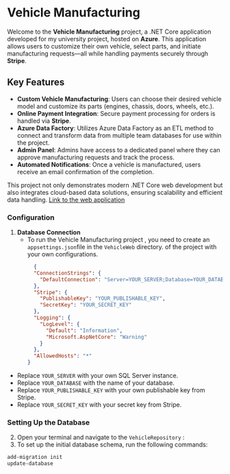 # Vehicle Manufacturing

Welcome to the **Vehicle Manufacturing** project, a .NET Core application developed for my university project, hosted on **Azure**. This application allows users to customize their own vehicle, select parts, and initiate manufacturing requests—all while handling payments securely through **Stripe**.

## Key Features

- **Custom Vehicle Manufacturing**: Users can choose their desired vehicle model and customize its parts (engines, chassis, doors, wheels, etc.).
- **Online Payment Integration**: Secure payment processing for orders is handled via **Stripe**.
- **Azure Data Factory**: Utilizes Azure Data Factory as an ETL method to connect and transform data from multiple team databases for use within the project.
- **Admin Panel**: Admins have access to a dedicated panel where they can approve manufacturing requests and track the process.
- **Automated Notifications**: Once a vehicle is manufactured, users receive an email confirmation of the completion.

This project not only demonstrates modern .NET Core web development but also integrates cloud-based data solutions, ensuring scalability and efficient data handling.
[Link to the web application](https://lastvehicle.azurewebsites.net/)
### Configuration
1. **Database Connection**
   - To run the Vehicle Manufacturing project , you need to create an `appsettings.json`file in the `VehicleWeb` directory. of the project with your own configurations.
     ```json
       {
       "ConnectionStrings": {
         "DefaultConnection": "Server=YOUR_SERVER;Database=YOUR_DATABASE;Trusted_Connection=True;TrustServerCertificate=True;"
       },
       "Stripe": {
         "PublishableKey": "YOUR_PUBLISHABLE_KEY",
         "SecretKey": "YOUR_SECRET_KEY"
       },
       "Logging": {
         "LogLevel": {
           "Default": "Information",
           "Microsoft.AspNetCore": "Warning"
         }
       },
       "AllowedHosts": "*"
     }
     ```
  - Replace `YOUR_SERVER` with your own SQL Server instance.
  - Replace `YOUR_DATABASE` with the name of your database.
  - Replace `YOUR_PUBLISHABLE_KEY` with your own publishable key from Stripe.
  - Replace `YOUR_SECRET_KEY` with your secret key from Stripe.

### Setting Up the Database
2. Open your terminal and navigate to the `VehicleRepository` :
3. To set up the initial database schema, run the following commands:
```bash
add-migration init
update-database
```

